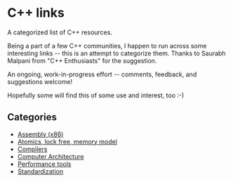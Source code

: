 # C++ links

A categorized list of C++ resources.

Being a part of a few C++ communities, I happen to run across some interesting links -- this is an attempt to categorize them. Thanks to Saurabh Malpani from "C++ Enthusiasts" for the suggestion.

An ongoing, work-in-progress effort -- comments, feedback, and suggestions welcome!

Hopefully some will find this of some use and interest, too :-)

## Categories

- [Assembly (x86)](assembly.x86.md)
- [Atomics, lock free, memory model](atomics.lockfree.memory_model.md)
- [Compilers](compilers.md)
- [Computer Architecture](comparch.md)
- [Performance tools](performance.tools.md)
- [Standardization](std.md)


